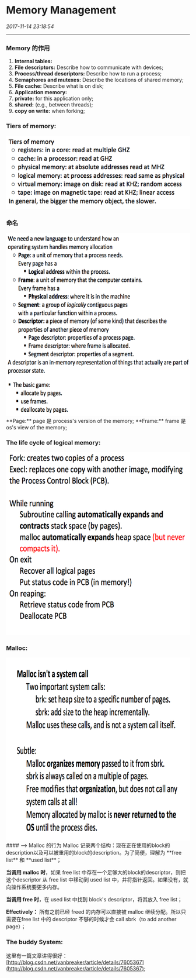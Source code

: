 # Memory Management
_2017-11-14 23:18:54_

---
### Memory 的作用
1. **Internal tables:**  
  1. **File descriptors:** Describe how to communicate with devices;
  2. **Process/thread descriptors:** Describe how to run a process;
  3. **Semaphores and mutexes:** Describe the locations of shared memory;
  4. **File cache:** Describe what is on disk;
2. **Application memory:**
  1. **private:** for this application only;
  2. **shared:** (e.g., between threads);
  3. **copy on write:** when forking;
  
### Tiers of memory:
<img src="/assets/Screen Shot 2017-11-15 at 12.41.53 AM.png" width="510" height="200" />
<br>

### 命名
<img src="/assets/Screen Shot 2017-11-15 at 12.59.43 AM.png" width="600" height="500" />
<br>
**Page:** page 是 process's version of the memory;  
**Frame:** frame 是 os's view of the memory;

### The life cycle of logical memory:
<img src="/assets/Screen Shot 2017-11-15 at 2.07.47 AM.png" width="600" height="500" />
<br>

### Malloc:
<img src="/assets/Screen Shot 2017-11-15 at 2.12.03 AM.png" width="700" height="500" />
#### --> Malloc 的行为
Malloc 记录两个结构：现在正在使用的block的description以及可以被重用的block的description。为了简便，理解为 **free list** 和 **used list**；

**当调用 malloc 时**，如果 free list 中存在一个足够大的block的descriptor，则把这个descriptor 从 free list 中移动到 used list 中，并将指针返回。如果没有，就向操作系统要更多内存。

**当调用 free 时**，在 used list 中找到 block's descriptor，将其放入 free list；

**Effectively：** 所有之前已经 freed 的内存可以直接被 malloc 继续分配。所以只需要在free list 中的 descriptor 不够的时候才会 call sbrk（to add another page）；

### The buddy System:
这里有一篇文章讲得很好：[http://blog.csdn.net/vanbreaker/article/details/7605367](http://blog.csdn.net/vanbreaker/article/details/7605367);











  
  
